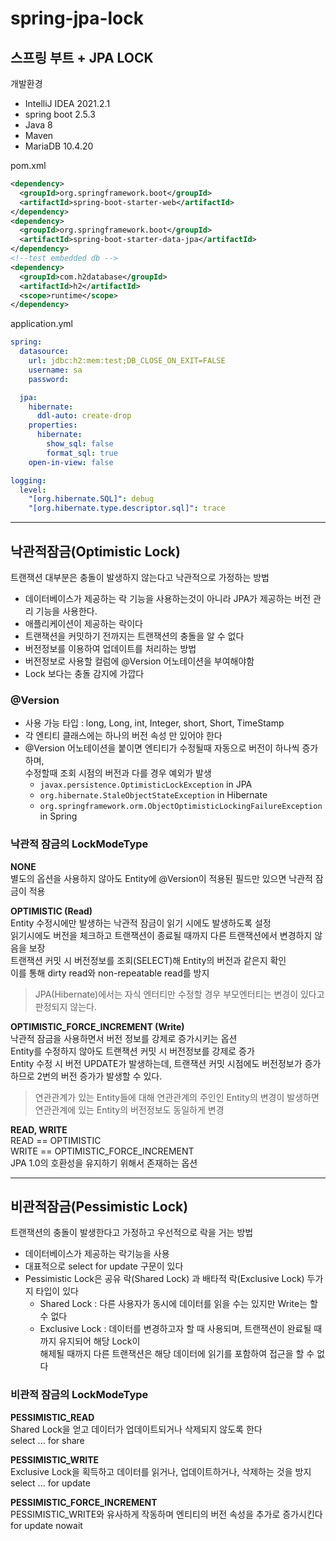 # spring-jpa-lock

## 스프링 부트 + JPA LOCK
개발환경
- IntelliJ IDEA 2021.2.1
- spring boot 2.5.3
- Java 8
- Maven
- MariaDB 10.4.20

pom.xml
```xml
<dependency>
  <groupId>org.springframework.boot</groupId>
  <artifactId>spring-boot-starter-web</artifactId>
</dependency>
<dependency>
  <groupId>org.springframework.boot</groupId>
  <artifactId>spring-boot-starter-data-jpa</artifactId>
</dependency>
<!--test embedded db -->
<dependency>
  <groupId>com.h2database</groupId>
  <artifactId>h2</artifactId>
  <scope>runtime</scope>
</dependency>
```

application.yml
```yaml
spring:
  datasource:
    url: jdbc:h2:mem:test;DB_CLOSE_ON_EXIT=FALSE
    username: sa
    password:

  jpa:
    hibernate:
      ddl-auto: create-drop
    properties:
      hibernate:
        show_sql: false
        format_sql: true
    open-in-view: false

logging:
  level:
    "[org.hibernate.SQL]": debug
    "[org.hibernate.type.descriptor.sql]": trace
```

***
## 낙관적잠금(Optimistic Lock)
트랜잭션 대부분은 충돌이 발생하지 않는다고 낙관적으로 가정하는 방법
- 데이터베이스가 제공하는 락 기능을 사용하는것이 아니라 JPA가 제공하는 버전 관리 기능을 사용한다. 
- 애플리케이션이 제공하는 락이다
- 트랜잭션을 커밋하기 전까지는 트랜잭션의 충돌을 알 수 없다
- 버전정보를 이용하여 업데이트를 처리하는 방법
- 버전정보로 사용할 컬럼에 @Version 어노테이션을 부여해야함
- Lock 보다는 충돌 감지에 가깝다

### @Version
- 사용 가능 타입 : long, Long, int, Integer, short, Short, TimeStamp
- 각 엔티티 클래스에는 하나의 버전 속성 만 있어야 한다
- @Version 어노테이션을 붙이면 엔티티가 수정될때 자동으로 버전이 하나씩 증가하며,   
  수정할때 조회 시점의 버전과 다를 경우 예외가 발생
  - `javax.persistence.OptimisticLockException` in JPA
  - `org.hibernate.StaleObjectStateException` in Hibernate
  - `org.springframework.orm.ObjectOptimisticLockingFailureException` in Spring

### 낙관적 잠금의 LockModeType
**NONE**  
별도의 옵션을 사용하지 않아도 Entity에 @Version이 적용된 필드만 있으면 낙관적 잠금이 적용 

**OPTIMISTIC (Read)**  
Entity 수정시에만 발생하는 낙관적 잠금이 읽기 시에도 발생하도록 설정  
읽기시에도 버전을 체크하고 트랜잭션이 종료될 때까지 다른 트랜잭션에서 변경하지 않음을 보장  
트랜잭션 커밋 시 버전정보를 조회(SELECT)해 Entity의 버전과 같은지 확인  
이를 통해 dirty read와 non-repeatable read를 방지
>JPA(Hibernate)에서는 자식 엔터티만 수정할 경우 부모엔터티는 변경이 있다고 판정되지 않는다.

**OPTIMISTIC_FORCE_INCREMENT (Write)**  
낙관적 잠금을 사용하면서 버전 정보를 강제로 증가시키는 옵션  
Entity를 수정하지 않아도 트랜잭션 커밋 시 버전정보를 강제로 증가  
Entity 수정 시 버전 UPDATE가 발생하는데, 트랜잭션 커밋 시점에도 버전정보가 증가하므로 2번의 버전 증가가 발생할 수 있다.
> 연관관계가 있는 Entity들에 대해 연관관계의 주인인 Entity의 변경이 발생하면 연관관계에 있는 Entity의 버전정보도 동일하게 변경

**READ, WRITE**  
READ == OPTIMISTIC    
WRITE == OPTIMISTIC_FORCE_INCREMENT    
JPA 1.0의 호환성을 유지하기 위해서 존재하는 옵션

***
## 비관적잠금(Pessimistic Lock)
트랜잭션의 충돌이 발생한다고 가정하고 우선적으로 락을 거는 방법
- 데이터베이스가 제공하는 락기능을 사용
- 대표적으로 select for update 구문이 있다
- Pessimistic Lock은 공유 락(Shared Lock) 과 배타적 락(Exclusive Lock) 두가지 타입이 있다
  - Shared Lock : 다른 사용자가 동시에 데이터를 읽을 수는 있지만 Write는 할 수 없다
  - Exclusive Lock : 데이터를 변경하고자 할 때 사용되며, 트랜잭션이 완료될 때까지 유지되어 해당 Lock이  
    해제될 때까지 다른 트랜잭션은 해당 데이터에 읽기를 포함하여 접근을 할 수 없다

### 비관적 잠금의 LockModeType
**PESSIMISTIC_READ**  
Shared Lock을 얻고 데이터가 업데이트되거나 삭제되지 않도록 한다  
select ... for share

**PESSIMISTIC_WRITE**  
Exclusive Lock을 획득하고 데이터를 읽거나, 업데이트하거나, 삭제하는 것을 방지  
select ... for update

**PESSIMISTIC_FORCE_INCREMENT**  
PESSIMISTIC_WRITE와 유사하게 작동하며 엔티티의 버전 속성을 추가로 증가시킨다  
for update nowait